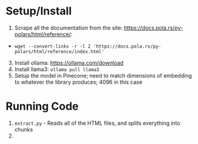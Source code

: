 # Setup/Install

1. Scrape all the documentation from the site: https://docs.pola.rs/py-polars/html/reference/:
  * `wget --convert-links -r -l 2 'https://docs.pola.rs/py-polars/html/reference/index.html'`
3. Install ollama: https://ollama.com/download
4. Install llama3: `ollama pull llama3`
5. Setup the model in Pinecone; need to match dimensions of embedding to whatever the library produces; 4096 in this case

# Running Code
1. `extract.py` - Reads all of the HTML files, and splits everything into chunks
2. 